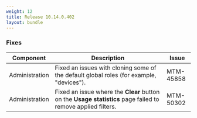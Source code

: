 ```yaml
---
weight: 12
title: Release 10.14.0.402
layout: bundle
---
```


<!--10.14.0.394 - 10.14.0.402-->

### Fixes

<div><table ><colgroup>
<col style="width: 15%;"><col style="width: 70%;"><col style="width: 15%;"></colgroup>
<thead><tr>
<th>
Component</th>
<th>
Description</th>
<th>
Issue</th>
</tr>
</thead><tbody>

<tr>
<td>Administration</td>
<td>Fixed an issues with cloning some of the default global roles (for example, "devices").</td>
<td>MTM-45858</td>
</tr>

<tr>
<td>Administration</td>
<td>Fixed an issue where the <b>Clear</b> button on the <b>Usage statistics</b> page failed to remove applied filters.</td>
<td>MTM-50302</td>
</tr>

</tbody></table></div>
